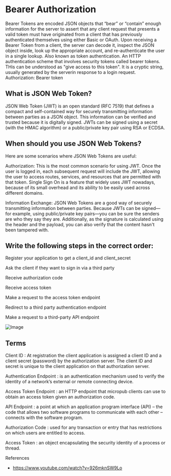# Bearer Authorization

Bearer Tokens are encoded JSON objects that “bear” or “contain” enough information for the server to assert that any client request that presents a valid token must have originated from a client that has previously authenticated themselves using either Basic or OAuth.
Upon receiving a Bearer Token from a client, the server can decode it, inspect the JSON object inside, look up the appropriate account, and re-authenticate the user in a single lookup.
Also known as token authentication. An HTTP authentication scheme that involves security tokens called bearer tokens. THis can be understood as "give access to this token". It is a cryptic string, usually generated by the serverin response to a login request. Authorization: Bearer token

## What is JSON Web Token?
JSON Web Token (JWT) is an open standard (RFC 7519) that defines a compact and self-contained way for securely transmitting information between parties as a JSON object. This information can be verified and trusted because it is digitally signed. JWTs can be signed using a secret (with the HMAC algorithm) or a public/private key pair using RSA or ECDSA.

## When should you use JSON Web Tokens?
Here are some scenarios where JSON Web Tokens are useful:

Authorization: This is the most common scenario for using JWT. Once the user is logged in, each subsequent request will include the JWT, allowing the user to access routes, services, and resources that are permitted with that token. Single Sign On is a feature that widely uses JWT nowadays, because of its small overhead and its ability to be easily used across different domains.

Information Exchange: JSON Web Tokens are a good way of securely transmitting information between parties. Because JWTs can be signed—for example, using public/private key pairs—you can be sure the senders are who they say they are. Additionally, as the signature is calculated using the header and the payload, you can also verify that the content hasn't been tampered with.

## Write the following steps in the correct order:

Register your application to get a client_id and client_secret

Ask the client if they want to sign in via a third party

Receive authorization code

Receive access token

Make a request to the access token endpoint

Redirect to a third party authentication endpoint

Make a request to a third-party API endpoint


![Image](https://image.slidesharecdn.com/introductiontothe-130930133306-phpapp02/95/introduction-to-the-google-apis-client-library-for-net-25-638.jpg?cb=1380548338)

## Terms
Client ID : At registration the client application is assigned a client ID and a client secret (password) by the authorization server. The client ID and secret is unique to the client application on that authorization server.

Authentication Endpoint : is an authentication mechanism used to verify the identity of a network’s external or remote connecting device.

Access Token Endpoint : an HTTP endpoint that micropub clients can use to obtain an access token given an authorization code.

API Endpoint : a point at which an application program interface (API) – the code that allows two software programs to communicate with each other – connects with the software program.

Authorization Code : used for any transaction or entry that has restrictions on which users are entitled to access.

Access Token : an object encapsulating the security identity of a process or thread.

References
- https://www.youtube.com/watch?v=926mknSW9Lo
